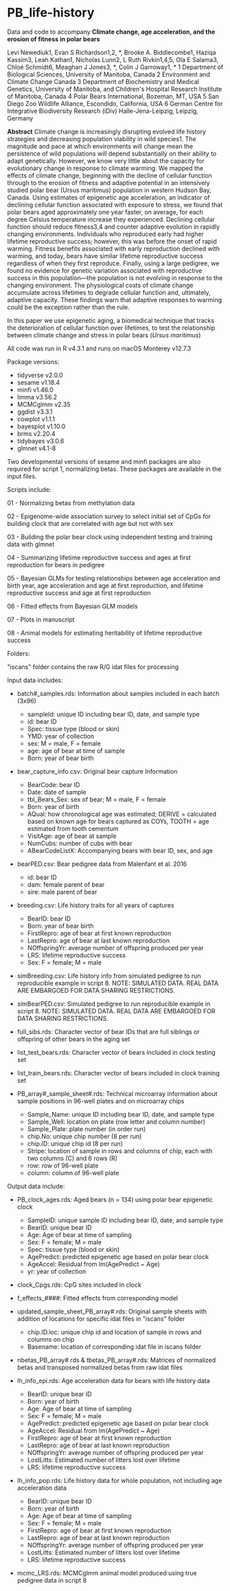 # PB_life-history

Data and code to accompany **Climate change, age acceleration, and the erosion of fitness in polar bears**

Levi Newediuk1, Evan S Richardson1,2, *, Brooke A. Biddlecombe1, Haziqa Kassim3, Leah Kathan1, Nicholas Lunn2, L Ruth Rivkin1,4,5, Ola E Salama3, Chloé Schmidt6, Meaghan J Jones3, *, Colin J Garroway1, *
1 Department of Biological Sciences, University of Manitoba, Canada
2 Environment and Climate Change Canada
3 Department of Biochemistry and Medical Genetics, University of Manitoba, and Children's Hospital Research Institute of Manitoba, Canada
4 Polar Bears International, Bozeman, MT, USA
5 San Diego Zoo Wildlife Alliance, Escondido, California, USA
6 German Centre for Integrative Biodiversity Research (iDiv) Halle-Jena-Leipzig, Leipzig, Germany

**Abstract**
Climate change is increasingly disrupting evolved life history strategies and decreasing population viability in wild species1. The magnitude and pace at which environments will change mean the persistence of wild populations will depend substantially on their ability to adapt genetically. However, we know very little about the capacity for evolutionary change in response to climate warming. We mapped the effects of climate change, beginning with the decline of cellular function through to the erosion of fitness and adaptive potential in an intensively studied polar bear (Ursus maritimus) population in western Hudson Bay, Canada. Using estimates of epigenetic age acceleration, an indicator of declining cellular function associated with exposure to stress, we found that polar bears aged approximately one year faster, on average, for each degree Celsius temperature increase they experienced. Declining cellular function should reduce fitness3,4 and counter adaptive evolution in rapidly changing environments. Individuals who reproduced early had higher lifetime reproductive success; however, this was before the onset of rapid warming. Fitness benefits associated with early reproduction declined with warming, and today, bears have similar lifetime reproductive success regardless of when they first reproduce. Finally, using a large pedigree, we found no evidence for genetic variation associated with reproductive success in this population—the population is not evolving in response to the changing environment. The physiological costs of climate change accumulate across lifetimes to degrade cellular function and, ultimately, adaptive capacity. These findings warn that adaptive responses to warming could be the exception rather than the rule. 

In this paper we use epigenetic aging, a biomedical technique that tracks the deterioration of cellular function over lifetimes, to test the relationship between climate change and stress in polar bears (*Ursus maritimus*)

All code was run in R v4.3.1 and runs on macOS Monterey v12.7.3

Package versions: 

* tidyverse v2.0.0
* sesame v1.18.4
* minfi v1.46.0
* limma v3.56.2
* MCMCglmm v2.35
* ggdist v3.3.1
* cowplot v1.1.1
* bayesplot v1.10.0
* brms v2.20.4
* tidybayes v3.0.6
* glmnet v4.1-8

Two developmental versions of sesame and minfi packages are also required for script 1, normalizing betas. These packages are available in the input files.


Scripts include:

01 - Normalizing betas from methylation data

02 - Epigenome-wide association survey to select initial set of CpGs for building clock that are correlated with age but not with sex

03 - Building the polar bear clock using independent testing and training data with glmnet

04 - Summarizing lifetime reproductive success and ages at first reproduction for bears in pedigree

05 - Bayesian GLMs for testing relationships between age acceleration and birth year, age acceleration and age at first reproduction, and lifetime reproductive success and age at first reproduction

06 - Fitted effects from Bayesian GLM models

07 - Plots in manuscript

08 - Animal models for estimating heritability of lifetime reproductive success

Folders:

"iscans" folder contains the raw R/G idat files for processing

Input data includes:

* batch#_samples.rds: Information about samples included in each batch (3x96)
    * sampleId: unique ID including bear ID, date, and sample type
    * id: bear ID
    * Spec: tissue type (blood or skin)
    * YMD: year of collection
    * sex: M = male, F = female
    * age: age of bear at time of sample
    * Born: year of bear birth

* bear_capture_info.csv: Original bear capture Information
    * BearCode: bear ID
    * Date: date of sample
    * tbl_Bears_Sex: sex of bear; M = male, F = female
    * Born: year of birth
    * AQual: how chronological age was estimated; DERIVE = calculated based on known age for bears captured as COYs, TOOTH = age estimated from tooth cementum
    * VisitAge: age of bear at sample
    * NumCubs: number of cubs with bear
    * ABearCodeListX: Accompanying bears with bear ID, sex, and age

* bearPED.csv: Bear pedigree data from Malenfant et al. 2016
    * id: bear ID
    * dam: female parent of bear
    * sire: male parent of bear

* breeding.csv: Life history traits for all years of captures
    * BearID: bear ID
    * Born: year of bear birth
    * FirstRepro: age of bear at first known reproduction
    * LastRepro: age of bear at last known reproduction
    * NOffspringYr: average number of offspring produced per year
    * LRS: lifetime reproductive success
    * Sex: F = female; M = male

* simBreeding.csv: Life history info from simulated pedigree to run reproducible example in script 8. NOTE: SIMULATED DATA. REAL DATA ARE EMBARGOED FOR DATA SHARING RESTRICTIONS.

* simBearPED.csv: Simulated pedigree to run reproducible example in script 8. NOTE: SIMULATED DATA. REAL DATA ARE EMBARGOED FOR DATA SHARING RESTRICTIONS.

* full_sibs.rds: Character vector of bear IDs that are full siblings or offspring of other bears in the aging set

* list_test_bears.rds: Character vector of bears included in clock testing set

* list_train_bears.rds: Character vector of bears included in clock training set

* PB_array#_sample_sheet#.rds: Technical microarray information about sample positions in 96-well plates and on microarray chips
    * Sample_Name: unique ID including bear ID, date, and sample type
    * Sample_Well: location on plate (row letter and column number)
    * Sample_Plate: plate number (in order run)
    * chip.No: unique chip number (8 per run)
    * chip.ID: unique chip id (8 per run)
    * Stripe: location of sample in rows and columns of chip, each with two columns (C) and 6 rows (R)
    * row: row of 96-well plate
    * column: column of 96-well plate

Output data include:

* PB_clock_ages.rds: Aged bears (n = 134) using polar bear epigenetic clock
   * SampleID: unique sample ID including bear ID, date, and sample type
   * BearID: unique bear ID
   * Age: Age of bear at time of sampling
   * Sex: F = female; M = male
   * Spec: tissue type (blood or skin)
   * AgePredict: predicted epigenetic age based on polar bear clock
   * AgeAccel: Residual from lm(AgePredict ~ Age)
   * yr: year of collection
 
* clock_Cpgs.rds: CpG sites included in clock

* f_effects_####: Fitted effects from corresponding model

* updated_sample_sheet_PB_array#.rds: Original sample sheets with addition of locations for specific idat files in "iscans" folder
    * chip.ID.loc: unique chip id and location of sample in rows and columns on chip
    * Basename: location of corresponding idat file in iscans folder


* nbetas_PB_array#.rds & tbetas_PB_array#.rds: Matrices of normalized betas and transposed normalized betas from raw idat files
  
* lh_info_epi.rds: Age acceleration data for bears with life history data
   * BearID: unique bear ID
   * Born: year of birth
   * Age: Age of bear at time of sampling
   * Sex: F = female; M = male
   * AgePredict: predicted epigenetic age based on polar bear clock
   * AgeAccel: Residual from lm(AgePredict ~ Age)
   * FirstRepro: age of bear at first known reproduction
   * LastRepro: age of bear at last known reproduction
   * NOffspringYr: average number of offspring produced per year
   * LostLitts: Estimated number of litters lost over lifetime
   * LRS: lifetime reproductive success
   
* lh_info_pop.rds: Life history data for whole population, not including age acceleration data
   * BearID: unique bear ID
   * Born: year of birth
   * Age: Age of bear at time of sampling
   * Sex: F = female; M = male
   * FirstRepro: age of bear at first known reproduction
   * LastRepro: age of bear at last known reproduction
   * NOffspringYr: average number of offspring produced per year
   * LostLitts: Estimated number of litters lost over lifetime
   * LRS: lifetime reproductive success

* mcmc_LRS.rds: MCMCglmm animal model produced using true pedigree data in script 8

